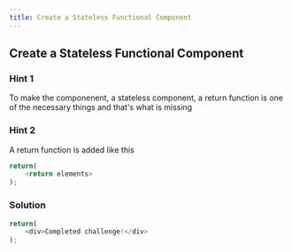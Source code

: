 ```yaml
---
title: Create a Stateless Functional Component
---
```

## Create a Stateless Functional Component

### Hint 1

To make the componenent, a stateless component, a return function is one of the necessary things and that's what is missing

### Hint 2

A return function is added like this
````javascript
return(
    <return elements>
);
````

### Solution

````javascript
return(
    <div>Completed challenge!</div>
);
  ````
